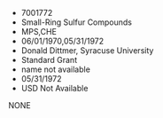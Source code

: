 * 7001772
* Small-Ring Sulfur Compounds
* MPS,CHE
* 06/01/1970,05/31/1972
* Donald Dittmer, Syracuse University
* Standard Grant
*   name not available
* 05/31/1972
* USD Not Available

NONE
